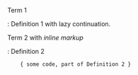 
Term 1

:   Definition 1
with lazy continuation.

Term 2 with *inline markup*

:   Definition 2

        { some code, part of Definition 2 }